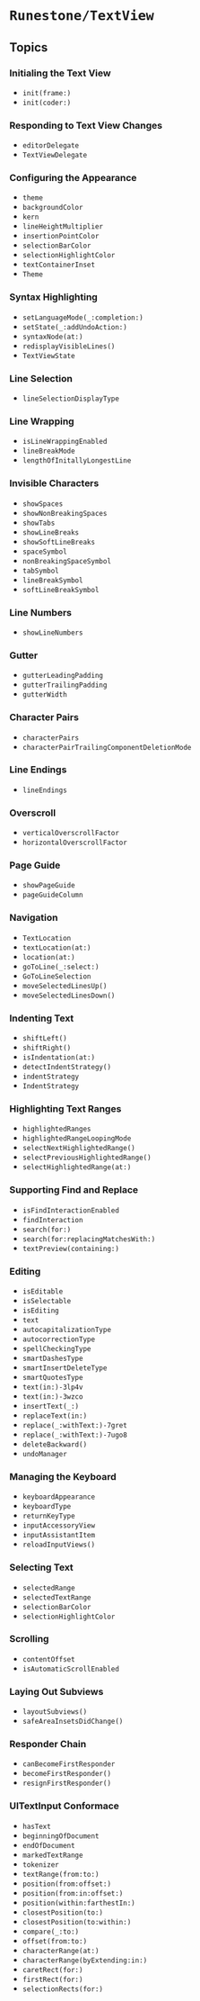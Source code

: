 # ``Runestone/TextView``

## Topics

### Initialing the Text View

- ``init(frame:)``
- ``init(coder:)``

### Responding to Text View Changes

- ``editorDelegate``
- ``TextViewDelegate``

### Configuring the Appearance

- ``theme``
- ``backgroundColor``
- ``kern``
- ``lineHeightMultiplier``
- ``insertionPointColor``
- ``selectionBarColor``
- ``selectionHighlightColor``
- ``textContainerInset``
- ``Theme``

### Syntax Highlighting

- ``setLanguageMode(_:completion:)``
- ``setState(_:addUndoAction:)``
- ``syntaxNode(at:)``
- ``redisplayVisibleLines()``
- ``TextViewState``

### Line Selection

- ``lineSelectionDisplayType``

### Line Wrapping

- ``isLineWrappingEnabled``
- ``lineBreakMode``
- ``lengthOfInitallyLongestLine``

### Invisible Characters

- ``showSpaces``
- ``showNonBreakingSpaces``
- ``showTabs``
- ``showLineBreaks``
- ``showSoftLineBreaks``
- ``spaceSymbol``
- ``nonBreakingSpaceSymbol``
- ``tabSymbol``
- ``lineBreakSymbol``
- ``softLineBreakSymbol``

### Line Numbers

- ``showLineNumbers``

### Gutter

- ``gutterLeadingPadding``
- ``gutterTrailingPadding``
- ``gutterWidth``

### Character Pairs

- ``characterPairs``
- ``characterPairTrailingComponentDeletionMode``

### Line Endings

- ``lineEndings``

### Overscroll

- ``verticalOverscrollFactor``
- ``horizontalOverscrollFactor``

### Page Guide

- ``showPageGuide``
- ``pageGuideColumn``

### Navigation

- ``TextLocation``
- ``textLocation(at:)``
- ``location(at:)``
- ``goToLine(_:select:)``
- ``GoToLineSelection``
- ``moveSelectedLinesUp()``
- ``moveSelectedLinesDown()``

### Indenting Text

- ``shiftLeft()``
- ``shiftRight()``
- ``isIndentation(at:)``
- ``detectIndentStrategy()``
- ``indentStrategy``
- ``IndentStrategy``

### Highlighting Text Ranges

- ``highlightedRanges``
- ``highlightedRangeLoopingMode``
- ``selectNextHighlightedRange()``
- ``selectPreviousHighlightedRange()``
- ``selectHighlightedRange(at:)``

### Supporting Find and Replace

- ``isFindInteractionEnabled``
- ``findInteraction``
- ``search(for:)``
- ``search(for:replacingMatchesWith:)``
- ``textPreview(containing:)``

### Editing

- ``isEditable``
- ``isSelectable``
- ``isEditing``
- ``text``
- ``autocapitalizationType``
- ``autocorrectionType``
- ``spellCheckingType``
- ``smartDashesType``
- ``smartInsertDeleteType``
- ``smartQuotesType``
- ``text(in:)-3lp4v``
- ``text(in:)-3wzco``
- ``insertText(_:)``
- ``replaceText(in:)``
- ``replace(_:withText:)-7gret``
- ``replace(_:withText:)-7ugo8``
- ``deleteBackward()``
- ``undoManager``

### Managing the Keyboard

- ``keyboardAppearance``
- ``keyboardType``
- ``returnKeyType``
- ``inputAccessoryView``
- ``inputAssistantItem``
- ``reloadInputViews()``

### Selecting Text

- ``selectedRange``
- ``selectedTextRange``
- ``selectionBarColor``
- ``selectionHighlightColor``

### Scrolling

- ``contentOffset``
- ``isAutomaticScrollEnabled``

### Laying Out Subviews

- ``layoutSubviews()``
- ``safeAreaInsetsDidChange()``

### Responder Chain

- ``canBecomeFirstResponder``
- ``becomeFirstResponder()``
- ``resignFirstResponder()``

### UITextInput Conformace

- ``hasText``
- ``beginningOfDocument``
- ``endOfDocument``
- ``markedTextRange``
- ``tokenizer``
- ``textRange(from:to:)``
- ``position(from:offset:)``
- ``position(from:in:offset:)``
- ``position(within:farthestIn:)``
- ``closestPosition(to:)``
- ``closestPosition(to:within:)``
- ``compare(_:to:)``
- ``offset(from:to:)``
- ``characterRange(at:)``
- ``characterRange(byExtending:in:)``
- ``caretRect(for:)``
- ``firstRect(for:)``
- ``selectionRects(for:)``
